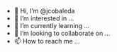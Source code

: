 - 👋 Hi, I’m @jcobaleda
- 👀 I’m interested in ...
- 🌱 I’m currently learning ...
- 💞️ I’m looking to collaborate on ...
- 📫 How to reach me ...

<!---
jcobaleda/jcobaleda is a ✨ special ✨ repository because its `README.md` (this file) appears on your GitHub profile.
You can click the Preview link to take a look at your changes.
--->
